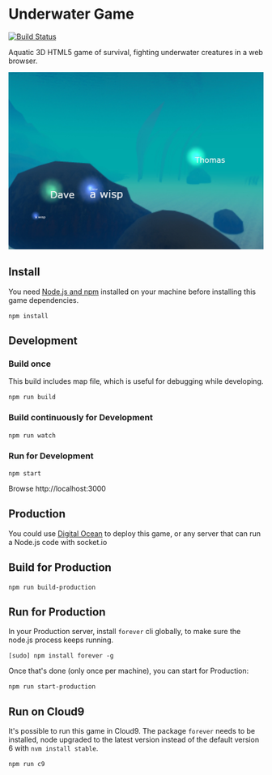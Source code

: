 # Underwater Game
[![Build Status](https://travis-ci.org/ebabel-games/underwater-game.svg?branch=master)](https://travis-ci.org/ebabel-games/underwater-game)

Aquatic 3D HTML5 game of survival, fighting underwater creatures in a web browser.

![Screenshot of Underwater Game](screenshots/2018-09-25-2213.png)

## Install
You need [Node.js and npm](https://nodejs.org/) installed on your machine before installing this game dependencies.

```
npm install
```

## Development

### Build once
This build includes map file, which is useful for debugging while developing.

```
npm run build
```

### Build continuously for Development
```
npm run watch
```

### Run for Development
```
npm start
```

Browse http://localhost:3000

## Production
You could use [Digital Ocean](https://m.do.co/c/f500245f6b66) to deploy this game, or any server that can run a Node.js code with socket.io

## Build for Production
```
npm run build-production
```

## Run for Production
In your Production server, install `forever` cli globally, to make sure the node.js process keeps running.

```
[sudo] npm install forever -g
```

Once that's done (only once per machine), you can start for Production:
```
npm run start-production
```

## Run on Cloud9
It's possible to run this game in Cloud9. The package `forever` needs to be installed, node upgraded to the latest version instead of the default version 6 with `nvm install stable`.

```
npm run c9
```
